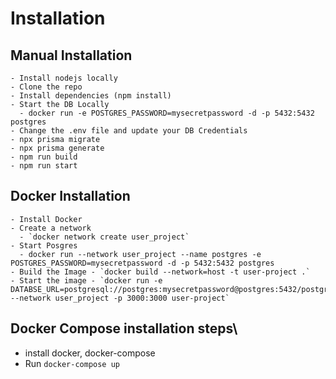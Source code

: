 # Installation

## Manual Installation  

    - Install nodejs locally
    - Clone the repo
    - Install dependencies (npm install)
    - Start the DB Locally
      - docker run -e POSTGRES_PASSWORD=mysecretpassword -d -p 5432:5432 postgres
    - Change the .env file and update your DB Credentials
    - npx prisma migrate
    - npx prisma generate
    - npm run build
    - npm run start

## Docker Installation

    - Install Docker
    - Create a network
      - `docker network create user_project`
    - Start Posgres
      - docker run --network user_project --name postgres -e POSTGRES_PASSWORD=mysecretpassword -d -p 5432:5432 postgres
    - Build the Image - `docker build --network=host -t user-project .`
    - Start the image - `docker run -e DATABSE_URL=postgresql://postgres:mysecretpassword@postgres:5432/postgres --network user_project -p 3000:3000 user-project`
  
## Docker Compose installation steps\

- install docker, docker-compose
- Run `docker-compose up`
  